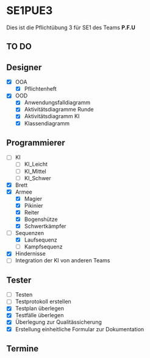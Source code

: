 # SE1PUE3
Dies ist die Pflichtübung 3 für SE1 des Teams __P.F.U__

## TO DO

## Designer
 - [x] OOA
      - [x] Pflichtenheft
 - [x] OOD
      - [x] Anwendungsfalldiagramm
      - [x] Aktivitätsdiagramme Runde
      - [x] Aktivitätsdiagramm KI
      - [x] Klassendiagramm
## Programmierer
 - [ ] KI
      - [ ] KI_Leicht
      - [ ] KI_Mittel
      - [ ] KI_Schwer
 - [x] Brett
 - [x] Armee
      - [x] Magier
      - [x] Pikinier
      - [x] Reiter
      - [x] Bogenshütze
      - [x] Schwertkämpfer
 - [ ] Sequenzen
      - [x] Laufsequenz
      - [ ] Kampfsequenz
 - [x] Hindernisse
 - [ ] Integration der KI von anderen Teams
 ## Tester
 - [ ] Testen
 - [ ] Testprotokoll erstellen
 - [x] Testplan überlegen
 - [x] Testfälle überlegen
 - [x] Überlegung zur Qualitässicherung
 - [x] Erstellung einheitliche Formular zur Dokumentation 

## Termine


